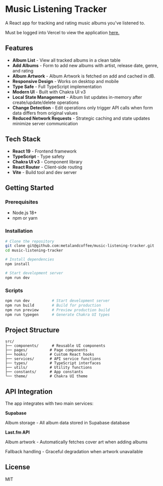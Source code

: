 # Music Listening Tracker

A React app for tracking and rating music albums you've listened to.

Must be logged into Vercel to view the application [here.](https://music-listening-tracker.vercel.app/)

## Features

- **Album List** - View all tracked albums in a clean table
- **Add Albums** - Form to add new albums with artist, release date, genre, and rating
- **Album Artwork** - Album Artwork is fetched on add and cached in dB.
- **Responsive Design** - Works on desktop and mobile
- **Type Safe** - Full TypeScript implementation
- **Modern UI** - Built with Chakra UI v3
- **Local State Management** - Album list updates in-memory after create/update/delete operations
- **Change Detection** - Edit operations only trigger API calls when form data differs from original values
- **Reduced Network Requests** - Strategic caching and state updates minimize server communication

## Tech Stack

- **React 19** - Frontend framework
- **TypeScript** - Type safety
- **Chakra UI v3** - Component library
- **React Router** - Client-side routing
- **Vite** - Build tool and dev server

## Getting Started

### Prerequisites

- Node.js 18+
- npm or yarn

### Installation

```bash
# Clone the repository
git clone git@github.com:metalandcoffee/music-listening-tracker.git
cd music-listening-tracker

# Install dependencies
npm install

# Start development server
npm run dev
```

### Scripts

```bash
npm run dev          # Start development server
npm run build        # Build for production
npm run preview      # Preview production build
npm run typegen      # Generate Chakra UI types
```

## Project Structure

```
src/
├── components/      # Reusable UI components
├── pages/          # Page components
├── hooks/          # Custom React hooks
├── services/       # API service functions
├── types/          # TypeScript interfaces
├── utils/          # Utility functions
├── constants/      # App constants
└── theme/          # Chakra UI theme
```

## API Integration

The app integrates with two main services:

**Supabase**

Album storage - All album data stored in Supabase database

**Last.fm API**

Album artwork - Automatically fetches cover art when adding albums

Fallback handling - Graceful degradation when artwork unavailable

## License

MIT
